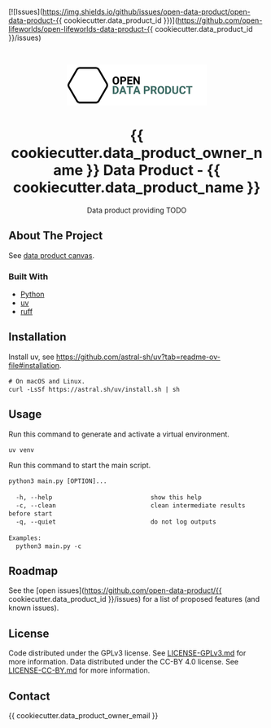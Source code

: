 [![Issues](https://img.shields.io/github/issues/open-data-product/open-data-product-{{ cookiecutter.data_product_id }})](https://github.com/open-lifeworlds/open-lifeworlds-data-product-{{ cookiecutter.data_product_id }}/issues)

<br />
<p align="center">
  <a href="https://github.com/open-data-product/open-data-product-{{ cookiecutter.data_product_id }}">
    <img src="logo-with-text.png" alt="Logo" style="height: 80px; ">
  </a>

  <h1 align="center">{{ cookiecutter.data_product_owner_name }} Data Product - {{ cookiecutter.data_product_name }}</h1>

  <p align="center">
    Data product providing TODO</a>
  </p>
</p>

## About The Project

See [data product canvas](docs/data-product-canvas.md).

### Built With

* [Python](https://www.python.org/)
* [uv](https://docs.astral.sh/uv/)
* [ruff](https://docs.astral.sh/ruff/)

## Installation

Install uv, see https://github.com/astral-sh/uv?tab=readme-ov-file#installation.

```shell
# On macOS and Linux.
curl -LsSf https://astral.sh/uv/install.sh | sh
```

## Usage

Run this command to generate and activate a virtual environment.

```shell
uv venv
```

Run this command to start the main script.

```shell
python3 main.py [OPTION]...

  -h, --help                           show this help
  -c, --clean                          clean intermediate results before start
  -q, --quiet                          do not log outputs

Examples:
  python3 main.py -c
```

## Roadmap

See the [open issues](https://github.com/open-data-product/{{ cookiecutter.data_product_id }}/issues) for a list of
proposed features (and
known issues).

## License

Code distributed under the GPLv3 license. See [LICENSE-GPLv3.md](./LICENSE-GPL) for more information.
Data distributed under the CC-BY 4.0 license. See [LICENSE-CC-BY.md](./LICENSE-CC-BY.md) for more information.

## Contact

{{ cookiecutter.data_product_owner_email }}
